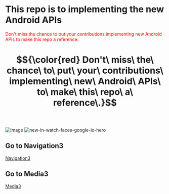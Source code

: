 # This repo is to implementing the new Android APIs
<span style="color:red;>">Don't miss the chance to put your contributions implementing new Android APIs to make this repo a reference.</span>
  
# $${\color{red} Don't\ miss\ the\ chance\ to\ put\ your\ contributions\ implementing\ new\ Android\ APIs\ to\ make\ this\ repo\ a\ reference\.}$$ <br>
![image](https://github.com/user-attachments/assets/d25c60ad-a2df-4659-99f1-a7ba8a74ed14)
![new-in-watch-faces-google-io-hero](https://github.com/user-attachments/assets/6f10209a-2419-41f5-a3e8-3d434102e73d)


## Go to Navigation3
[Navigation3](https://github.com/WAHID-QANDIL/NewInAndroid/tree/master/app/src/main/java/org/wahid/newinandroid/nav3)
## Go to Media3
[Media3](https://github.com/WAHID-QANDIL/NewInAndroid/tree/master/app/src/main/java/org/wahid/newinandroid/media3)

